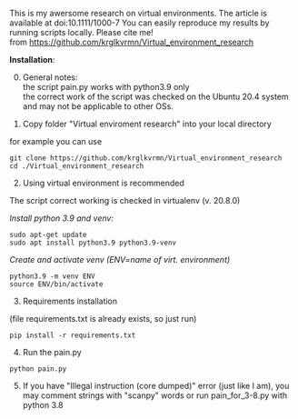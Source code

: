 This is my awersome research on virtual environments. The article is available at doi:10.1111/1000-7 
You can easily reproduce my results by running scripts locally.
Please cite me! <br>
from https://github.com/krglkvrmn/Virtual_environment_research

**Installation**:

0. General notes: <br>
the script pain.py works with python3.9 only <br>
the correct work of the script was checked on the Ubuntu 20.4 system and may not be applicable to other OSs.

1. Copy folder "Virtual enviroment research" into your local directory

for example you can use
``` 
git clone https://github.com/krglkvrmn/Virtual_environment_research
cd ./Virtual_environment_research
```

2. Using virtual environment is recommended

The script correct working is checked in virtualenv (v. 20.8.0)

*Install python 3.9 and venv:*
```
sudo apt-get update
sudo apt install python3.9 python3.9-venv
```

*Create and activate venv (ENV=name of virt. environment)*
```
python3.9 -m venv ENV
source ENV/bin/activate
```

3. Requirements installation

(file requirements.txt is already exists, so just run)
```
pip install -r requirements.txt
```

4. Run the pain.py
```
python pain.py
```

5. If you have "Illegal instruction (core dumped)" error (just like I am), you may comment strings with "scanpy" words or run pain\_for\_3-8.py with python 3.8
